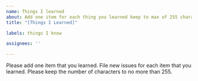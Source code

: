 ```yaml
---
name: Things I learned
about: Add one item for each thing you learned keep to max of 255 characters
title: "[Things I Learned]"

labels: things I know

assignees: ''

---
```


Please add one item that you learned.  File new issues for each item that you learned.  Please keep the number of characters to no more than 255.
